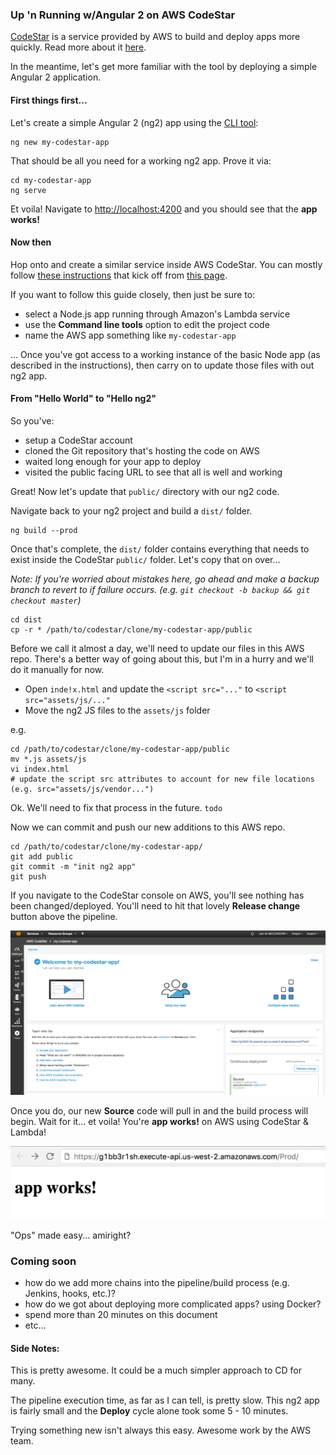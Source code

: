 ### Up 'n Running w/Angular 2 on AWS CodeStar

[CodeStar](https://news.ycombinator.com/item?id=14149570) is a service provided by AWS to build and deploy apps more quickly. Read more about it [here](https://aws.amazon.com/codestar/).

In the meantime, let's get more familiar with the tool by deploying a simple Angular 2 application.

#### First things first...

Let's create a simple Angular 2 (ng2) app using the [CLI tool](https://cli.angular.io/):

```
ng new my-codestar-app
```

That should be all you need for a working ng2 app. Prove it via:

```
cd my-codestar-app
ng serve
```

Et voila! Navigate to [http://localhost:4200](http://localhost:4200) and you should see that the **app works!**

#### Now then

Hop onto and create a similar service inside AWS CodeStar. You can mostly follow [these instructions](https://aws.amazon.com/blogs/aws/new-aws-codestar/) that kick off from [this page](https://aws.amazon.com/codestar/).

If you want to follow this guide closely, then just be sure to:

- select a Node.js app running through Amazon's Lambda service
- use the **Command line tools** option to edit the project code
- name the AWS app something like `my-codestar-app`

... Once you've got access to a working instance of the basic Node app (as described in the instructions), then carry on to update those files with out ng2 app.

#### From "Hello World" to "Hello ng2"

So you've:

- setup a CodeStar account
- cloned the Git repository that's hosting the code on AWS
- waited long enough for your app to deploy
- visited the public facing URL to see that all is well and working

Great! Now let's update that `public/` directory with our ng2 code.

Navigate back to your ng2 project and build a `dist/` folder.

```
ng build --prod
```

Once that's complete, the `dist/` folder contains everything that needs to exist inside the CodeStar `public/` folder. Let's copy that on over...

_Note: If you're worried about mistakes here, go ahead and make a backup branch to revert to if failure occurs. (e.g. `git checkout -b backup && git checkout master`)_

```
cd dist
cp -r * /path/to/codestar/clone/my-codestar-app/public
```

Before we call it almost a day, we'll need to update our files in this AWS repo. There's a better way of going about this, but I'm in a hurry and we'll do it manually for now.

- Open `inde!x.html` and update the `<script src="..."` to `<script src="assets/js/..."`
- Move the ng2 JS files to the `assets/js` folder

e.g.

```
cd /path/to/codestar/clone/my-codestar-app/public
mv *.js assets/js
vi index.html
# update the script src attributes to account for new file locations (e.g. src="assets/js/vendor...")
```

Ok. We'll need to fix that process in the future. `todo`

Now we can commit and push our new additions to this AWS repo.

```
cd /path/to/codestar/clone/my-codestar-app/
git add public
git commit -m "init ng2 app"
git push
```

If you navigate to the CodeStar console on AWS, you'll see nothing has been changed/deployed. You'll need to hit that lovely **Release change** button above the pipeline.

![release change](https://github.com/cameronbriar/ng2/blob/master/aws-codestar/assets/release_change.png?raw=true)

Once you do, our new **Source** code will pull in and the build process will begin. Wait for it... et voila! You're **app works!** on AWS using CodeStar & Lambda!

![final result](https://github.com/cameronbriar/ng2/blob/master/aws-codestar/assets/final.png?raw=true)

"Ops" made easy... amiright?

### Coming soon

- how do we add more chains into the pipeline/build process (e.g. Jenkins, hooks, etc.)?
- how do we got about deploying more complicated apps? using Docker?
- spend more than 20 minutes on this document
- etc...

#### Side Notes:

This is pretty awesome. It could be a much simpler approach to CD for many.

The pipeline execution time, as far as I can tell, is pretty slow. This ng2 app is fairly small and the **Deploy** cycle alone took some 5 - 10 minutes.

Trying something new isn't always this easy. Awesome work by the AWS team.
